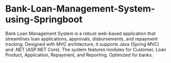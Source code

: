 # Bank-Loan-Management-System-using-Springboot
Bank Loan Management System is a robust web-based application that streamlines loan applications, approvals, disbursements, and repayment tracking. Designed with MVC architecture, it supports Java (Spring MVC) and .NET (ASP.NET Core). The system features modules for Customer, Loan Product, Application, Repayment, and Reporting. Optimized for banks.
